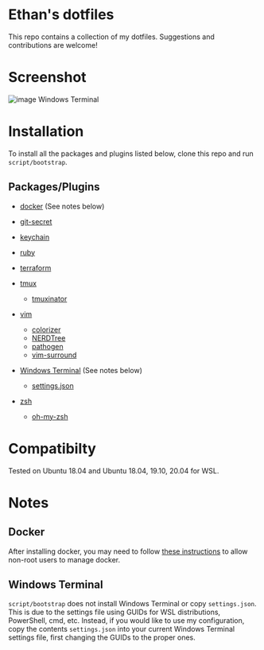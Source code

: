 # Ethan's dotfiles

This repo contains a collection of my dotfiles. Suggestions and contributions are welcome!

# Screenshot
![image](https://user-images.githubusercontent.com/7284853/83916828-d9fb6480-a743-11ea-90db-f4ef9f0c8945.png)
Windows Terminal

# Installation

To install all the packages and plugins listed below, clone this repo and run `script/bootstrap`.

## Packages/Plugins

* [docker](https://www.docker.com/) (See notes below)

* [git-secret](https://git-secret.io/)

* [keychain](https://packages.ubuntu.com/bionic/keychain)

* [ruby](https://www.ruby-lang.org)

* [terraform](https://www.terraform.io)

* [tmux](https://packages.ubuntu.com/bionic/tmux)
  * [tmuxinator](https://github.com/tmuxinator/tmuxinator)

* [vim](https://packages.ubuntu.com/bionic/vim)
  * [colorizer](https://github.com/lilydjwg/colorizer)
  * [NERDTree](https://github.com/scrooloose/nerdtree)
  * [pathogen](https://github.com/tpope/vim-pathogen)
  * [vim-surround](https://github.com/tpope/vim-surround)

* [Windows Terminal](https://www.microsoft.com/en-us/p/windows-terminal/9n0dx20hk701) (See notes below)
  * [settings.json](wsl/winterm/settings.json)

* [zsh](https://packages.ubuntu.com/bionic/zsh)
  * [oh-my-zsh](https://github.com/robbyrussell/oh-my-zsh)

# Compatibilty
Tested on Ubuntu 18.04 and Ubuntu 18.04, 19.10, 20.04 for WSL.

# Notes
## Docker
After installing docker, you may need to follow [these instructions](https://docs.docker.com/install/linux/linux-postinstall/#manage-docker-as-a-non-root-user) to allow non-root users to manage docker.

## Windows Terminal
`script/bootstrap` does not install Windows Terminal or copy `settings.json`. This is due to the settings file using GUIDs for WSL distributions, PowerShell, cmd, etc.
Instead, if you would like to use my configuration, copy the contents `settings.json` into your current Windows Terminal settings file, first changing the GUIDs to the proper ones.
